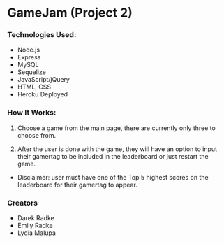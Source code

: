 # GameJam (Project 2)

### Technologies Used:
- Node.js
- Express
- MySQL
- Sequelize
- JavaScript/jQuery
- HTML, CSS
- Heroku Deployed

### How It Works:

1. Choose a game from the main page, there are currently only three to choose from.
<!-- ![Example-Snake]() -->

2. After the user is done with the game, they will have an option to input their gamertag to be included in the leaderboard or just restart the game.

* Disclaimer: user must have one of the Top 5 highest scores on the leaderboard for their gamertag to appear.
<!-- ![Example-Game-Over]() -->

### Creators
- Darek Radke
- Emily Radke
- Lydia Malupa